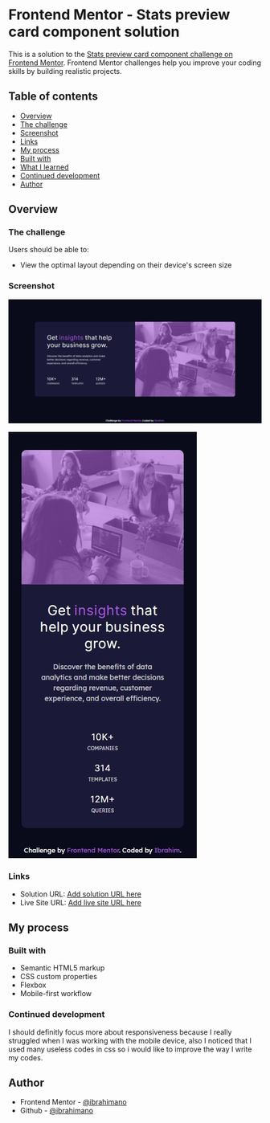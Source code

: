 # Frontend Mentor - Stats preview card component solution

This is a solution to the [Stats preview card component challenge on Frontend Mentor](https://www.frontendmentor.io/challenges/stats-preview-card-component-8JqbgoU62). Frontend Mentor challenges help you improve your coding skills by building realistic projects. 

## Table of contents

  - [Overview](#overview)
  - [The challenge](#the-challenge)
  - [Screenshot](#screenshot)
  - [Links](#links)
  - [My process](#my-process)
  - [Built with](#built-with)
  - [What I learned](#what-i-learned)
  - [Continued development](#continued-development)
  - [Author](#author)



## Overview

### The challenge

Users should be able to:

- View the optimal layout depending on their device's screen size

### Screenshot

![desktop](./screenshots/desktop-screenshot.jpeg)


![mobile](./screenshots/mobile-screenshot.jpeg)



### Links

- Solution URL: [Add solution URL here](https://your-solution-url.com)
- Live Site URL: [Add live site URL here](https://your-live-site-url.com)

## My process

### Built with

- Semantic HTML5 markup
- CSS custom properties
- Flexbox
- Mobile-first workflow

### Continued development

I should definitly focus more about responsiveness because I really struggled when I was working with the mobile device, also I noticed that I used many useless codes in css so i would like to improve the way I write my codes.


## Author

- Frontend Mentor - [@ibrahimano](https://www.frontendmentor.io/profile/ibrahimano)
- Github - [@ibrahimano](https://github.com/ibrahimano)
